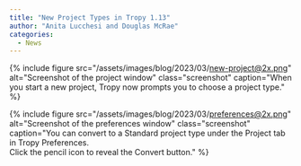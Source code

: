 ```yaml
---
title: "New Project Types in Tropy 1.13"
author: "Anita Lucchesi and Douglas McRae"
categories:
  - News
---
```


{% include figure src="/assets/images/blog/2023/03/new-project@2x.png" alt="Screenshot of the project window" class="screenshot" caption="When you start a new project, Tropy now prompts you to choose a project type." %}

{% include figure src="/assets/images/blog/2023/03/preferences@2x.png" alt="Screenshot of the preferences window" class="screenshot" caption="You can convert to a Standard project type under the Project tab in Tropy Preferences. <br>Click the pencil icon to reveal the Convert button." %}
